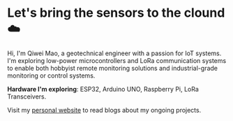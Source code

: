 # Let's bring the sensors to the clound ☁️
Hi, I'm Qiwei Mao, a geotechnical engineer with a passion for IoT systems. I'm exploring low-power microcontrollers and LoRa communication systems to enable both hobbyist remote monitoring solutions and industrial-grade monitoring or control systems.

**Hardware I'm exploring**: ESP32, Arduino UNO, Raspberry Pi, LoRa Transceivers.

Visit my [personal website](https://qiweimao.dev/) to read blogs about my ongoing projects.
